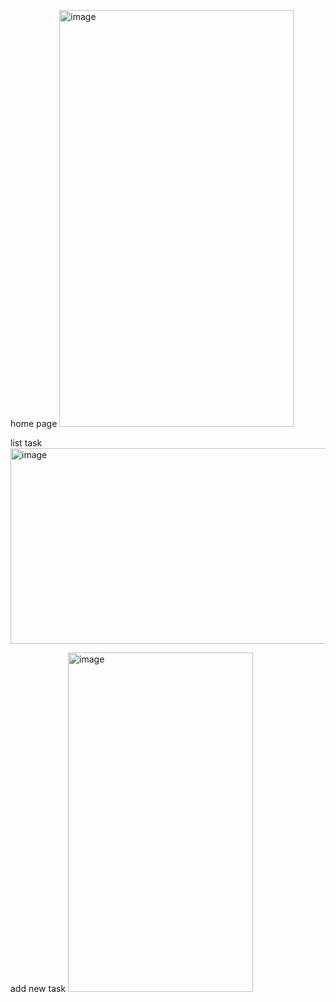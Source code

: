 home page
<img width="375" height="667" alt="image" src="https://github.com/user-attachments/assets/d7af8841-1361-4459-af37-93b7557a9a9e" />

list task
<img width="689" height="313" alt="image" src="https://github.com/user-attachments/assets/155bf6d4-4c91-4190-950e-928e6bf17b13" />

add new task
<img width="296" height="543" alt="image" src="https://github.com/user-attachments/assets/6cbb6fc5-4a9d-4500-81ef-0d227e6deaa9" />


